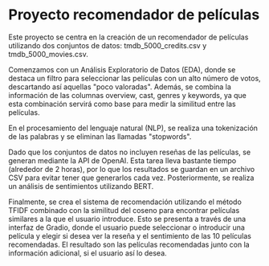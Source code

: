 # Proyecto recomendador de películas

Este proyecto se centra en la creación de un recomendador de películas utilizando dos conjuntos de datos: tmdb_5000_credits.csv y tmdb_5000_movies.csv.

Comenzamos con un Análisis Exploratorio de Datos (EDA), donde se destaca un filtro para seleccionar las películas con un alto número de votos, descartando así aquellas "poco valoradas". Además, se combina la información de las columnas overview, cast, genres y keywords, ya que esta combinación servirá como base para medir la similitud entre las películas.

En el procesamiento del lenguaje natural (NLP), se realiza una tokenización de las palabras y se eliminan las llamadas "stopwords".

Dado que los conjuntos de datos no incluyen reseñas de las películas, se generan mediante la API de OpenAI. Esta tarea lleva bastante tiempo (alrededor de 2 horas), por lo que los resultados se guardan en un archivo CSV para evitar tener que generarlos cada vez. Posteriormente, se realiza un análisis de sentimientos utilizando BERT.

Finalmente, se crea el sistema de recomendación utilizando el método TFIDF combinado con la similitud del coseno para encontrar películas similares a la que el usuario introduce. Esto se presenta a través de una interfaz de Gradio, donde el usuario puede seleccionar o introducir una película y elegir si desea ver la reseña y el sentimiento de las 10 películas recomendadas. El resultado son las películas recomendadas junto con la información adicional, si el usuario así lo desea.